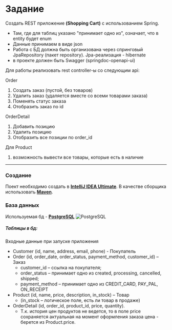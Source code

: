 # Задание
Создать REST приложение **(Shopping Cart)** с использованием Spring.
- Там, где для таблиц указано "принимает одно из", означает, что в entity будет enum
- Данные принимаем в виде json
- Работа с БД должна быть организована через спринговый JpaRepository (пакет repository). Jpa-реализация - hibernate
- в проекте должен быть Swagger (springdoc-openapi-ui)

Для работы реализовать rest controller-ы со следующим api:

Order 
1) Создать заказ (пустой, без товаров)
2) Удалить заказ (удаляется вместе со всеми товарами заказа)
3) Поменять статус заказа
4) Отобразить заказ по id

OrderDetail
1) Добавить позицию
2) Удалить позицию
3) Отобразить все позиции по order_id

Для Product
1) возможность вывести все товары, которые есть в наличие
---
### Создание
Поект необходимо создать в **[IntelliJ IDEA Ultimate]**. В качестве сборщика использовать **[Maven]**.

### База данных
Используемая бд - **[PostgreSQL]**
![PostgreSQL](https://l.ruby-china.com/photo/2019/de7a7028-6c2b-40b6-b1dc-33f2e843060b.png!large)

##### Таблицы в бд:
Входные данные при запуске приложения
 - Customer (id, name, address, email, phone) - Покупатель
 - Order (id, order_date, order_status, payment_method, customer_id) – Заказ 
   - customer_id – ссылка на покупателя; 
   - order_status – принимает одно из created, processing, cancelled, shipped; 
   - payment_method – принимает одно из CREDIT_CARD, PAY_PAL, ON_RECEIPT
 - Product (id, name, price, description, in_stock) – Товар
   - (in_stock – логическое поле, есть ли товар в продаже)
 - OrderDetail (id, order_id, product_id, price, quantity). 
   - Т.к. история цен продуктов не ведется, то в поле price сохраняется актуальная на момент оформления заказа цена -  берется из Product.price.


[PostgreSQL]: <https://www.postgresql.org>
[IntelliJ IDEA Ultimate]: <https://jetbrains.ru/products/idea./>
[Maven]:<https://maven.apache.org>